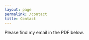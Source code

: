 ```yaml
---
layout: page
permalink: /contact
title: Contact
---
```

Please find my email in the PDF below.

<object data="https://www.billkatz.github.io/images/_resume_2023.pdf" width="700" height="700">
    <!-- <embed src="./../images/_resume_2023.pdf">
        <p>This browser does not support PDFs. Please download the PDF to view it: <a href="./../images/_resume_2023.pdf">Download PDF</a>.</p>
    </embed> -->
</object>


<object data= 
"https://media.geeksforgeeks.org/wp-content/cdn-uploads/20210101201653/PDF.pdf" 
                width="800"
                height="500"> 
        </object> 